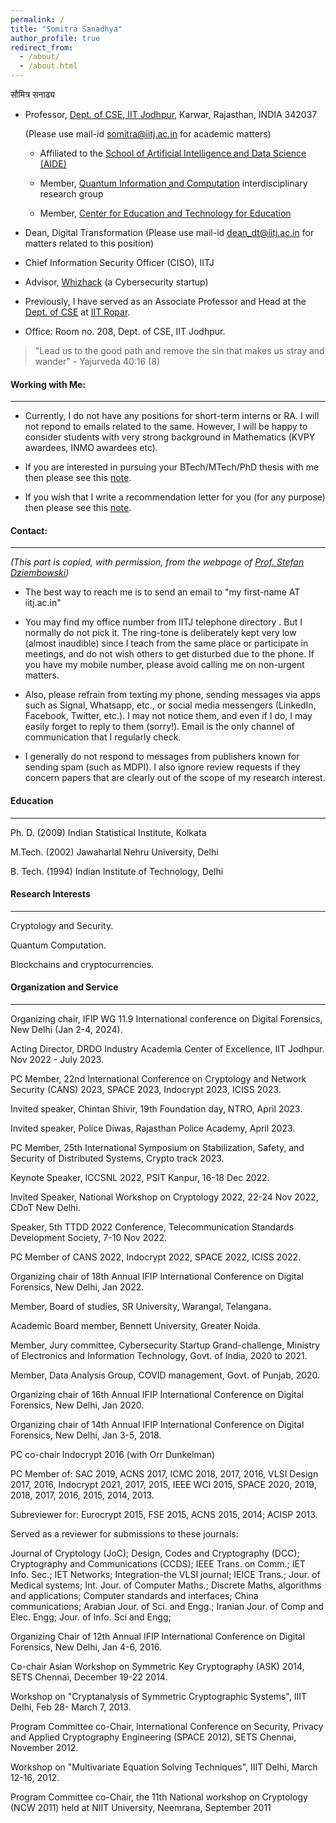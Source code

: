 ```yaml
---
permalink: /
title: "Somitra Sanadhya"
author_profile: true
redirect_from: 
  - /about/
  - /about.html
---
```


  सौमित्र सनाढ्य

  + Professor, [Dept. of CSE, IIT Jodhpur](https://cse.iitj.ac.in/), Karwar, Rajasthan, INDIA 342037

	  (Please use mail-id [somitra@iitj.ac.in](mailto:somitra@iitj.ac.in) for academic matters)

    + Affiliated to the [School of Artificial Intelligence and Data Science (AIDE)](https://aide.iitj.ac.in/) 

    + Member, [Quantum Information and Computation](https://iitj.ac.in/qic/) interdisciplinary research group 

    + Member, [Center for Education and Technology for Education](https://sites.google.com/iitj.ac.in/edtech-iitj)  

  + Dean, Digital Transformation 
        (Please use mail-id [dean_dt@iitj.ac.in](mailto:dean_dt@iitj.ac.in) for matters related to this position)

  + Chief Information Security Officer (CISO), IITJ

  + Advisor, [Whizhack](https://whizhack.in/about-us) (a Cybersecurity startup) 

  + Previously, I have served as an Associate Professor and Head at the [Dept. of CSE](https://cse.iitrpr.ac.in/) at [IIT Ropar](https://www.iitrpr.ac.in/). 

  + Office: Room no. 208, Dept. of CSE, IIT Jodhpur.   


> "Lead us to the good path and remove the sin that makes us stray and wander"                                                                                                                                     - Yajurveda 40:16 (8) 

#### Working with Me: 
----- 
  + Currently, I do not have any positions for short-term interns or RA. I will not repond to emails related to the same. However, I will be happy to consider students with very strong background in Mathematics (KVPY awardees, INMO awardees etc).

  + If you are interested in pursuing your BTech/MTech/PhD thesis with me then please see this [note]().

  + If you wish that I write a recommendation letter for you (for any purpose) then please see this [note]().


#### Contact:  
-----
  *(This part is copied, with permission, from the webpage of [Prof. Stefan Dziembowski](https://www.crypto.edu.pl/Members/Dziembowski))*

  + The best way to reach me is to send an email to "my first-name AT iitj.ac.in"

  + You may find my office number from IITJ telephone directory . But I normally do not pick it. The ring-tone is deliberately kept very low (almost inaudible) since I teach from the same place or participate in meetings, and do not wish others to get disturbed due to the phone. If you have my mobile number, please avoid calling me on non-urgent matters. 

  + Also, please refrain from texting my phone, sending messages via apps such as Signal, Whatsapp, etc., or social media messengers (LinkedIn, Facebook, Twitter, etc.). I may not notice them, and even if I do, I may easily forget to reply to them (sorry!). Email is the only channel of communication that I regularly check.  

  + I generally do not respond to messages from publishers known for sending spam (such as MDPI). I also ignore review requests if they concern papers that are clearly out of the scope of my research interest. 

#### Education 
----
Ph. D. (2009) Indian Statistical Institute, Kolkata	

M.Tech. (2002) Jawaharlal Nehru University, Delhi	

B. Tech. (1994) Indian Institute of Technology, Delhi

#### Research Interests 
----
  Cryptology and Security. 

  Quantum Computation.

  Blockchains and cryptocurrencies.


####  Organization and Service
----
Organizing chair, IFIP WG 11.9 International conference on Digital Forensics, New Delhi (Jan 2-4, 2024). 

Acting Director, DRDO Industry Academia Center of Excellence, IIT Jodhpur. Nov 2022 - July 2023.

PC Member, 22nd International Conference on Cryptology and Network Security (CANS) 2023, SPACE 2023, Indocrypt 2023, ICISS 2023.

Invited speaker, Chintan Shivir, 19th Foundation day, NTRO, April 2023. 

Invited speaker, Police Diwas, Rajasthan Police Academy, April 2023. 

PC Member, 25th International Symposium on Stabilization, Safety, and Security of Distributed Systems, Crypto track 2023.

Keynote Speaker, ICCSNL 2022, PSIT Kanpur, 16-18 Dec 2022.

Invited Speaker, National Workshop on Cryptology 2022, 22-24 Nov 2022, CDoT New Delhi.

Speaker, 5th TTDD 2022 Conference, Telecommunication Standards Development Society, 7-10 Nov 2022.

PC Member of CANS 2022, Indocrypt 2022, SPACE 2022, ICISS 2022.

Organizing chair of 18th Annual IFIP International Conference on Digital Forensics, New Delhi, Jan 2022.

Member, Board of studies, SR University, Warangal, Telangana. 

Academic Board member, Bennett University, Greater Noida.

Member, Jury committee, Cybersecurity Startup Grand-challenge, Ministry of Electronics and Information Technology, Govt. of India, 2020 to 2021.

Member, Data Analysis Group, COVID management, Govt. of Punjab, 2020.

Organizing chair of 16th Annual IFIP International Conference on Digital Forensics, New Delhi, Jan 2020.

Organizing chair of 14th Annual IFIP International Conference on Digital Forensics, New Delhi, Jan 3-5, 2018.

PC co-chair Indocrypt 2016 (with Orr Dunkelman)

PC Member of: SAC 2019, ACNS 2017, ICMC 2018, 2017, 2016, VLSI Design 2017, 2016, Indocrypt 2021, 2017, 2015, IEEE WCI 2015, SPACE 2020, 2019, 2018, 2017, 2016, 2015, 2014, 2013.

Subreviewer for: Eurocrypt 2015, FSE 2015, ACNS 2015, 2014; ACISP 2013.

Served as a reviewer for submissions to these journals:

Journal of Cryptology (JoC); Design, Codes and Cryptography (DCC); Cryptography and Communications (CCDS); IEEE Trans. on Comm.; IET Info. Sec.; IET Networks; Integration-the VLSI journal; IEICE Trans.; Jour. of Medical systems; Int. Jour. of Computer Maths.; Discrete Maths, algorithms and applications; Computer standards and interfaces;  China communications; Arabian Jour. of Sci. and Engg.; Iranian Jour. of Comp and Elec. Engg; Jour. of Info. Sci and Engg;

Organizing Chair of 12th Annual IFIP International Conference on Digital Forensics,  New Delhi, Jan 4-6, 2016.

Co-chair Asian Workshop on Symmetric Key Cryptography (ASK) 2014, SETS Chennai, December 19-22 2014.

Workshop on "Cryptanalysis of Symmetric Cryptographic Systems", IIIT Delhi, Feb 28- March 7, 2013.

Program Committee co-Chair, International Conference on Security, Privacy and Applied Cryptography Engineering (SPACE 2012), SETS Chennai, November 2012.

Workshop on "Multivariate Equation Solving Techniques", IIIT Delhi, March 12-16, 2012.

Program Committee co-Chair, the 11th National workshop on Cryptology (NCW 2011) held at NIIT University, Neemrana, September 2011